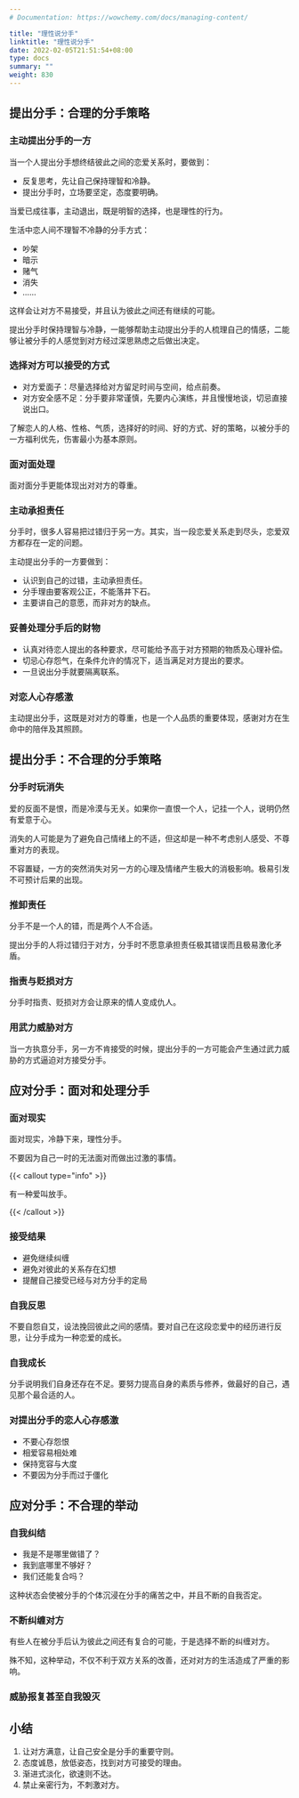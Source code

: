 ```yaml
---
# Documentation: https://wowchemy.com/docs/managing-content/

title: "理性说分手"
linktitle: "理性说分手"
date: 2022-02-05T21:51:54+08:00
type: docs
summary: ""
weight: 830
---
```


<!--more-->

## 提出分手：合理的分手策略

### 主动提出分手的一方

当一个人提出分手想终结彼此之间的恋爱关系时，要做到：

- 反复思考，先让自己保持理智和冷静。
- 提出分手时，立场要坚定，态度要明确。

当爱已成往事，主动退出，既是明智的选择，也是理性的行为。

生活中恋人间不理智不冷静的分手方式：

- 吵架
- 暗示
- 赌气
- 消失
- ……

这样会让对方不易接受，并且认为彼此之间还有继续的可能。

提出分手时保持理智与冷静，一能够帮助主动提出分手的人梳理自己的情感，二能够让被分手的人感觉到对方经过深思熟虑之后做出决定。

### 选择对方可以接受的方式

- 对方爱面子：尽量选择给对方留足时间与空间，给点前奏。
- 对方安全感不足：分手要非常谨慎，先要内心演练，并且慢慢地谈，切忌直接说出口。

了解恋人的人格、性格、气质，选择好的时间、好的方式、好的策略，以被分手的一方福利优先，伤害最小为基本原则。

### 面对面处理

面对面分手更能体现出对对方的尊重。

### 主动承担责任

分手时，很多人容易把过错归于另一方。其实，当一段恋爱关系走到尽头，恋爱双方都存在一定的问题。

主动提出分手的一方要做到：

- 认识到自己的过错，主动承担责任。
- 分手理由要客观公正，不能落井下石。
- 主要讲自己的意愿，而非对方的缺点。

### 妥善处理分手后的财物

- 认真对待恋人提出的各种要求，尽可能给予高于对方预期的物质及心理补偿。
- 切忌心存怨气，在条件允许的情况下，适当满足对方提出的要求。
- 一旦说出分手就要隔离联系。

### 对恋人心存感激

主动提出分手，这既是对对方的尊重，也是一个人品质的重要体现，感谢对方在生命中的陪伴及其照顾。

## 提出分手：不合理的分手策略

### 分手时玩消失

爱的反面不是恨，而是冷漠与无关。如果你一直恨一个人，记挂一个人，说明仍然有爱意于心。

消失的人可能是为了避免自己情绪上的不适，但这却是一种不考虑别人感受、不尊重对方的表现。

不容置疑，一方的突然消失对另一方的心理及情绪产生极大的消极影响。极易引发不可预计后果的出现。

### 推卸责任

分手不是一个人的错，而是两个人不合适。

提出分手的人将过错归于对方，分手时不愿意承担责任极其错误而且极易激化矛盾。

### 指责与贬损对方

分手时指责、贬损对方会让原来的情人变成仇人。

### 用武力威胁对方

当一方执意分手，另一方不肯接受的时候，提出分手的一方可能会产生通过武力威胁的方式逼迫对方接受分手。

## 应对分手：面对和处理分手

### 面对现实

面对现实，冷静下来，理性分手。

不要因为自己一时的无法面对而做出过激的事情。

{{< callout type="info" >}}

有一种爱叫放手。

{{< /callout >}}

### 接受结果

- 避免继续纠缠
- 避免对彼此的关系存在幻想
- 提醒自己接受已经与对方分手的定局

### 自我反思

不要自怨自艾，设法挽回彼此之间的感情。要对自己在这段恋爱中的经历进行反思，让分手成为一种恋爱的成长。

### 自我成长

分手说明我们自身还存在不足。要努力提高自身的素质与修养，做最好的自己，遇见那个最合适的人。

### 对提出分手的恋人心存感激

- 不要心存怨恨
- 相爱容易相处难
- 保持宽容与大度
- 不要因为分手而过于僵化

## 应对分手：不合理的举动

### 自我纠结

- 我是不是哪里做错了？
- 我到底哪里不够好？
- 我们还能复合吗？

这种状态会使被分手的个体沉浸在分手的痛苦之中，并且不断的自我否定。

### 不断纠缠对方

有些人在被分手后认为彼此之间还有复合的可能，于是选择不断的纠缠对方。

殊不知，这种举动，不仅不利于双方关系的改善，还对对方的生活造成了严重的影响。

### 威胁报复甚至自我毁灭

## 小结

1. 让对方满意，让自己安全是分手的重要守则。
2. 态度诚恳，放低姿态，找到对方可接受的理由。
3. 渐进式淡化，欲速则不达。
4. 禁止亲密行为，不刺激对方。
